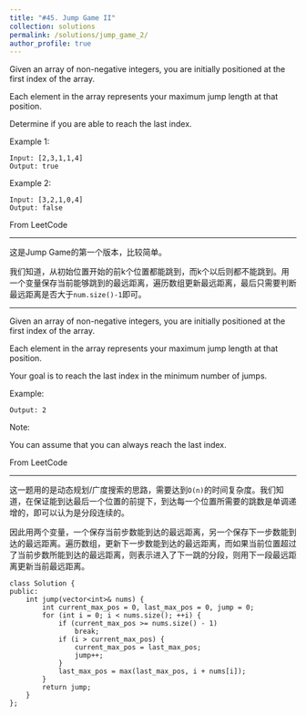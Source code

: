 ```yaml
---
title: "#45. Jump Game II"
collection: solutions
permalink: /solutions/jump_game_2/
author_profile: true
---
```


Given an array of non-negative integers, you are initially positioned at the first index of the array.

Each element in the array represents your maximum jump length at that position.

Determine if you are able to reach the last index.

Example 1:
```
Input: [2,3,1,1,4]
Output: true
```


Example 2:
```
Input: [3,2,1,0,4]
Output: false
```

From LeetCode

---

这是Jump Game的第一个版本，比较简单。

我们知道，从初始位置开始的前k个位置都能跳到，而k个以后则都不能跳到。用一个变量保存当前能够跳到的最远距离，遍历数组更新最远距离，最后只需要判断最远距离是否大于`num.size()-1`即可。

---

Given an array of non-negative integers, you are initially positioned at the first index of the array.

Each element in the array represents your maximum jump length at that position.

Your goal is to reach the last index in the minimum number of jumps.

Example:

```Input: [2,3,1,1,4]
Output: 2
```

Note:

You can assume that you can always reach the last index.

From LeetCode

---

这一题用的是动态规划/广度搜索的思路，需要达到`O(n)`的时间复杂度。我们知道，在保证能到达最后一个位置的前提下，到达每一个位置所需要的跳数是单调递增的，即可以认为是分段连续的。

因此用两个变量，一个保存当前步数能到达的最远距离，另一个保存下一步数能到达的最远距离。遍历数组，更新下一步数能到达的最远距离，而如果当前位置超过了当前步数所能到达的最远距离，则表示进入了下一跳的分段，则用下一段最远距离更新当前最远距离。

```
class Solution {
public:
    int jump(vector<int>& nums) {
        int current_max_pos = 0, last_max_pos = 0, jump = 0;
        for (int i = 0; i < nums.size(); ++i) {
            if (current_max_pos >= nums.size() - 1)
                break;
            if (i > current_max_pos) {
                current_max_pos = last_max_pos;
                jump++;
            }
            last_max_pos = max(last_max_pos, i + nums[i]);
        }
        return jump;
    }
};
```
